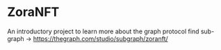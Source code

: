 # ZoraNFT
An introductory project to learn more about the graph protocol
find sub-graph -> https://thegraph.com/studio/subgraph/zoranft/
